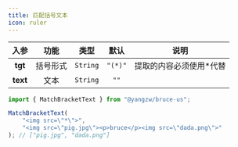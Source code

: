 ```yaml
---
title: 匹配括号文本
icon: ruler
---
```


入参|功能|类型|默认|说明
:-:|:-:|:-:|:-:|-
**tgt**|括号形式|`String`|`"(*)"`|提取的内容必须使用\*代替
**text**|文本|`String`|`""`

```js
import { MatchBracketText } from "@yangzw/bruce-us";

MatchBracketText(
	"<img src=\"*\">",
	"<img src=\"pig.jpg\"><p>bruce</p><img src=\"dada.png\">"
); // ["pig.jpg", "dada.png"]
```